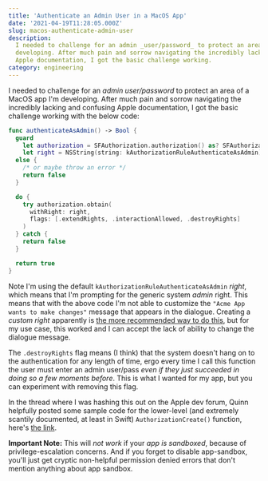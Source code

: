 ```yaml
---
title: 'Authenticate an Admin User in a MacOS App'
date: '2021-04-19T11:28:05.000Z'
slug: macos-authenticate-admin-user
description:
  I needed to challenge for an admin _user/password_ to protect an area of a MacOS app I'm
  developing. After much pain and sorrow navigating the incredibly lacking and confusing
  Apple documentation, I got the basic challenge working.
category: engineering
---
```


I needed to challenge for an _admin user/password_ to protect an area of a MacOS app I'm
developing. After much pain and sorrow navigating the incredibly lacking and confusing
Apple documentation, I got the basic challenge working with the below code:

```swift
func authenticateAsAdmin() -> Bool {
  guard
    let authorization = SFAuthorization.authorization() as? SFAuthorization,
    let right = NSString(string: kAuthorizationRuleAuthenticateAsAdmin).utf8String
  else {
    /* or maybe throw an error */
    return false
  }

  do {
    try authorization.obtain(
      withRight: right,
      flags: [.extendRights, .interactionAllowed, .destroyRights]
    )
  } catch {
    return false
  }

  return true
}
```

Note I'm using the default `kAuthorizationRuleAuthenticateAsAdmin` _right_, which means
that I'm prompting for the generic system _admin_ right. This means that with the above
code I'm not able to customize the `"Acme App wants to make changes"` message that appears
in the dialogue. Creating a _custom right_ apparently is
[the more recommended way to do this](https://developer.apple.com/forums/thread/675712),
but for my use case, this worked and I can accept the lack of ability to change the
dialogue message.

The `.destroyRights` flag means (I think) that the system doesn't hang on to the
authentication for any length of time, ergo every time I call this function the user must
enter an admin user/pass _even if they just succeeded in doing so a few moments before_.
This is what I wanted for my app, but you can experiment with removing this flag.

In the thread where I was hashing this out on the Apple dev forum, Quinn helpfully posted
some sample code for the lower-level (and extremely scantily documented, at least in
Swift) `AuthorizationCreate()` function, here's
[the link](https://developer.apple.com/forums/thread/675712).

**Important Note:** This will _not work_ if your _app is sandboxed_, because of
privilege-escalation concerns. And if you forget to disable app-sandbox, you'll just get
cryptic non-helpful permission denied errors that don't mention anything about app
sandbox.
